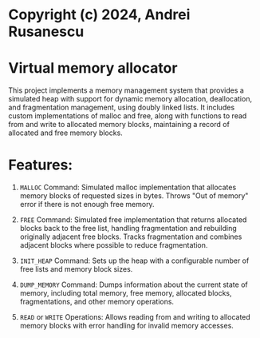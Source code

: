 #  Copyright (c) 2024, Andrei Rusanescu

# Virtual memory allocator

This project implements a memory management system that provides a simulated
heap with support for dynamic memory allocation, deallocation, and
fragmentation management, using doubly linked lists. It includes custom
implementations of malloc and free, along with functions to read from and write
to allocated memory blocks, maintaining a record of allocated and free memory
blocks.

# Features:

1. `MALLOC` Command: Simulated malloc implementation that allocates memory blocks
of requested sizes in bytes. Throws "Out of memory" error if there is not enough
free memory.

2. `FREE` Command: Simulated free implementation that returns allocated blocks
back to the free list, handling fragmentation and rebuilding originally adjacent
free blocks. Tracks fragmentation and combines adjacent blocks where
possible to reduce fragmentation.

3. `INIT_HEAP` Command: Sets up the heap with a configurable number of free lists
and memory block sizes.

4. `DUMP_MEMORY` Command: Dumps information about the current state of memory,
including total memory, free memory, allocated blocks, fragmentations, and other
memory operations.

5. `READ` or `WRITE` Operations: Allows reading from and writing to allocated
memory blocks with error handling for invalid memory accesses.
